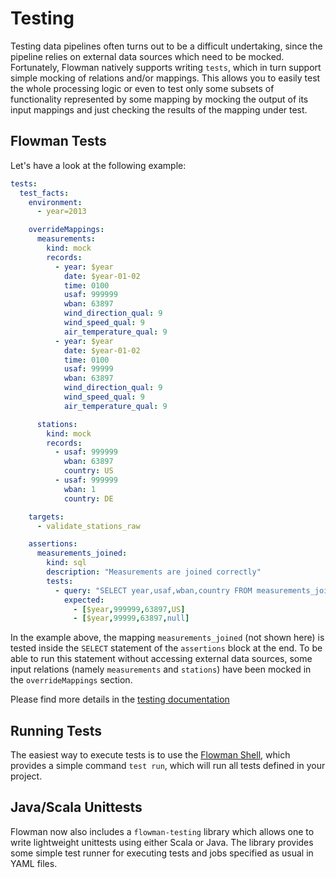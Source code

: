# Testing

Testing data pipelines often turns out to be a difficult undertaking, since the pipeline relies on external data
sources which need to be mocked. Fortunately, Flowman natively supports writing `tests`, which in turn support simple
mocking of relations and/or mappings. This allows you to easily test the whole processing logic or even to test
only some subsets of functionality represented by some mapping by mocking the output of its input mappings and just 
checking the results of the mapping under test.

## Flowman Tests

Let's have a look at the following example:
```yaml
tests:
  test_facts:
    environment:
      - year=2013

    overrideMappings:
      measurements:
        kind: mock
        records:
          - year: $year
            date: $year-01-02
            time: 0100
            usaf: 999999
            wban: 63897
            wind_direction_qual: 9
            wind_speed_qual: 9
            air_temperature_qual: 9
          - year: $year
            date: $year-01-02
            time: 0100
            usaf: 99999
            wban: 63897
            wind_direction_qual: 9
            wind_speed_qual: 9
            air_temperature_qual: 9

      stations:
        kind: mock
        records:
          - usaf: 999999
            wban: 63897
            country: US
          - usaf: 999999
            wban: 1
            country: DE

    targets:
      - validate_stations_raw

    assertions:
      measurements_joined:
        kind: sql
        description: "Measurements are joined correctly"
        tests:
          - query: "SELECT year,usaf,wban,country FROM measurements_joined"
            expected:
              - [$year,999999,63897,US]
              - [$year,99999,63897,null]
```

In the example above, the mapping `measurements_joined` (not shown here) is tested inside the `SELECT` statement of the
`assertions` block at the end. To be able to run this statement without accessing external data sources, some
input relations (namely `measurements` and `stations`) have been mocked in the `overrideMappings` section.

Please find more details in the [testing documentation](../spec/test/index.md)


## Running Tests

The easiest way to execute tests is to use the [Flowman Shell](../cli/flowshell.md), which provides a simple command
`test run`, which will run all tests defined in your project.


## Java/Scala Unittests

Flowman now also includes a `flowman-testing` library which allows one to write lightweight unittests using either Scala
or Java. The library provides some simple test runner for executing tests and jobs specified as usual in YAML files. 
